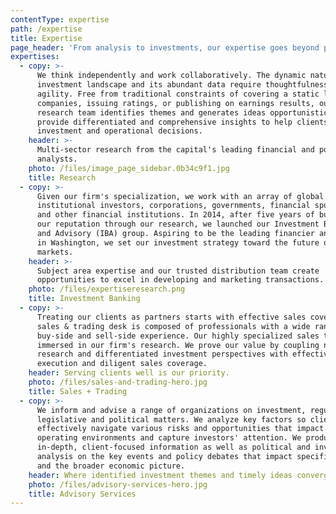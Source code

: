 ```yaml
---
contentType: expertise
path: /expertise
title: Expertise
page_header: 'From analysis to investments, our expertise goes beyond providing insights.'
expertises:
  - copy: >-
      We think independently and work collaboratively. The dynamic nature of the
      investment landscape and its abundant data require thoughtfulness and
      agility. Free from traditional constraints of covering a static list of
      companies, issuing ratings, or publishing on earnings results, our
      research team identifies themes and generates ideas opportunistically. We
      provide differentiated and comprehensive insights to help clients make key
      investment and operational decisions.
    header: >-
      Multi-sector research from the capital's leading financial and policy
      analysts.
    photo: /files/image_page_sidebar.0b34c9f1.jpg
    title: Research
  - copy: >-
      Given our firm's specialization, we work with an array of global
      institutional investors, corporations, governments, financial sponsors,
      and other financial institutions. In 2014, after five years of building
      our reputation through our research, we launched our Investment Banking
      and Advisory (IBA) group. Aspiring to be the leading financier and advisor
      in Washington, we set our investment strategy toward the future of global
      markets.
    header: >-
      Subject area expertise and our trusted distribution team create
      opportunities to excel in developing and marketing transactions.
    photo: /files/expertiseresearch.png
    title: Investment Banking
  - copy: >-
      Treating our clients as partners starts with effective sales coverage. Our
      sales & trading desk is composed of professionals with a wide range of
      buy-side and sell-side experience. Our highly specialized sales team is
      immersed in our firm's research. We prove our value by coupling nuanced
      research and differentiated investment perspectives with effective trade
      execution and diligent sales coverage.
    header: Serving clients well is our priority.
    photo: /files/sales-and-trading-hero.jpg
    title: Sales + Trading
  - copy: >-
      We inform and advise a range of organizations on investment, regulatory,
      legislative and political matters. We analyze key factors so clients can
      effectively navigate various risks and opportunities that impact corporate
      operating environments and capture investors' attention. We produce
      in-depth, client-focused information as well as political and investment
      analysis on the key events and policy debates that impact specific sectors
      and the broader economic picture.
    header: Where identified investment themes and timely ideas converge.
    photo: /files/advisory-services-hero.jpg
    title: Advisory Services
---
```


